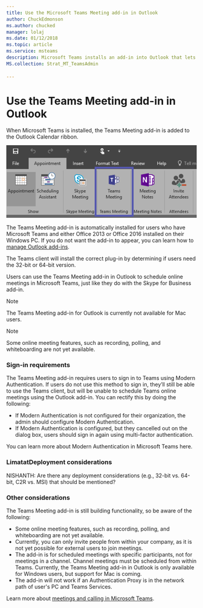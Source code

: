 ```yaml
---
title: Use the Microsoft Teams Meeting add-in in Outlook
author: ChuckEdmonson
ms.author: chucked
manager: lolaj
ms.date: 01/12/2018
ms.topic: article
ms.service: msteams
description: Microsoft Teams installs an add-in into Outlook that lets users schedule a Teams meeting from Outlook.
MS.collection: Strat_MT_TeamsAdmin

---
```


Use the Teams Meeting add-in in Outlook
=======================================

When Microsoft Teams is installed, the Teams Meeting add-in is added to the Outlook Calendar ribbon. 

![Screenshot of Teams add-in on Outlook ribbon.](media/Teams-add-in-for-Outlook.png)

The Teams Meeting add-in is automatically installed for users who have Microsoft Teams and either Office 2013 or Office 2016 installed on their Windows PC. If you do not want the add-in to appear, you can learn how to [manage Outlook add-ins](https://support.office.com/en-us/article/View-manage-and-install-add-ins-in-Office-programs-16278816-1948-4028-91E5-76DCA5380F8D).

The Teams client will install the correct plug-in by determining if users need the 32-bit or 64-bit version.

Users can use the Teams Meeting add-in in Outlook to schedule online meetings in Microsoft Teams, just like they do with the Skype for Business add-in. 

> [!NOTE]
> The Teams Meeting add-in for Outlook is currently not available for Mac users.​

> [!NOTE]
> Some online meeting features, such as recording, polling, and whiteboarding are not yet available.

### Sign-in requirements

The Teams Meeting add-in requires users to sign in to Teams using Modern Authentication. If users do not use this method to sign in, they’ll still be able to use the Teams client, but will be unable to schedule Teams online meetings using the Outlook add-in. You can rectify this by doing the following:

- If Modern Authentication is not configured for their organization, the admin should configure Modern Authentication.
- If Modern Authentication is configured, but they cancelled out on the dialog box, users should sign in again using multi-factor authentication.

You can learn more about Modern Authentication in Microsoft Teams here.

### LimatatDeployment considerations

NISHANTH: Are there any deployment considerations (e.g., 32-bit vs. 64-bit, C2R vs. MSI) that should be mentioned?

### Other considerations

The Teams Meeting add-in is still building functionality, so be aware of the following:
- Some online meeting features, such as recording, polling, and whiteboarding are not yet available.
- Currently, you can only invite people from within your company, as it is not yet possible for external users to join meetings.
- The add-in is for scheduled meetings with specific participants, not for meetings in a channel. Channel meetings must be scheduled from within Teams. Currently, the Teams Meeting add-in in Outlook is only available for Windows users, but support for Mac is coming.
- The add-in will not work if an Authentication Proxy is in the network path of user's PC and Teams Services.

Learn more about [meetings and calling in Microsoft Teams](https://support.office.com/en-us/article/Meetings-and-calls-d92432d5-dd0f-4d17-8f69-06096b6b48a8?ui=en-US&rs=en-US&ad=US).

